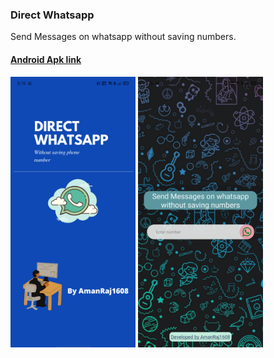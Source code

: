 ### Direct Whatsapp

Send Messages on whatsapp without saving numbers.

#### [Android Apk link](https://exp-shell-app-assets.s3.us-west-1.amazonaws.com/android/%40amanraj1608/direct-whatsapp-c25081f3afc04c3081aa6377221a1fe7-signed.apk)

<img src="./showcase/ss1.jpg" width="200" height="433.3">

<img src="./showcase/ss2.jpg" width="200" height="433.3">
